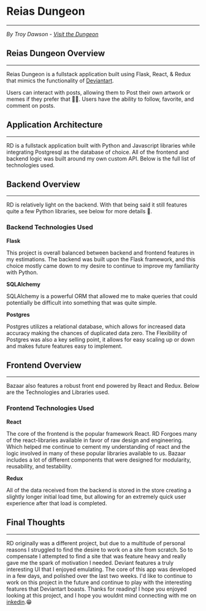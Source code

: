# Reias Dungeon
-------------------
*By Troy Dawson - [Visit the Dungeon](https://deviantart-aa.herokuapp.com/)*


## Reias Dungeon Overview
--------------------------
Reias Dungeon is a fullstack application built using Flask, React, & Redux that mimics the functionality of [Deviantart](https://www.deviantart.com/).

Users can interact with posts, allowing them to Post their own artwork or memes if they prefer that 🤦‍♂️. Users have the ability to follow, favorite, and comment on posts.

## Application Architecture
---------------------
RD is a fullstack application built with Python and Javascript libraries while integrating Postgresql as the database of choice. All of the frontend and backend logic was built around my own custom API. Below is the full list of technologies used.

## Backend Overview
---------------------
RD is relatively light on the backend. With that being said it still features quite a few Python libraries, see below for more details 🦆.

### **Backend Technologies Used**
**Flask**

This project is overall balanced between backend and frontend features in my estimations. The backend was built upon the Flask framework, and this choice mostly came down to my desire to continue to improve my familiarity with Python.

**SQLAlchemy**

SQLAlchemy is a powerful ORM that allowed me to make queries that could potentially be difficult into something that was quite simple.

**Postgres**

Postgres utilizes a relational database, which allows for increased data accuracy making the chances of duplicated data zero. The Flexibility of Postgres was also a key selling point, it allows for easy scaling up or down and makes future features easy to implement.

## Frontend Overview
----------------------
Bazaar also features a robust front end powered by React and Redux. Below are the Technologies and Libraries used.

### **Frontend Technologies Used**

**React**

The core of the frontend is the popular framework React. RD Forgoes many of the react-libraries available in favor of raw design and engineering. Which helped me continue to cement my understanding of react and the logic involved in many of these popular libraries available to us. Bazaar includes a lot of different components that were designed for modularity, reusability, and testability.

**Redux**

All of the data received from the backend is stored in the store creating a slightly longer initial load time, but allowing for an extremely quick user experience after that load is completed.


## Final Thoughts
-------
RD originally was a different project, but due to a multitude of personal reasons I struggled to find the desire to work on a site from scratch. So to compensate I attempted to find a site that was feature heavy and really gave me the spark of motivation I needed. Deviant features a truly interesting UI that I enjoyed emulating. The core of this app was developed in a few days, and polished over the last two weeks. I'd like to continue to work on this project in the future and continue to play with the interesting features that Deviantart boasts. Thanks for reading! I hope you enjoyed looking at this project, and I hope you wouldnt mind connecting with me on [inkedin](https://www.linkedin.com/in/troyd41/).😁
